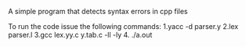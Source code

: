 A simple program that detects syntax errors in cpp files

To run the code issue the following commands:
1.yacc -d parser.y
2.lex parser.l
3.gcc lex.yy.c y.tab.c -ll -ly
4. ./a.out
